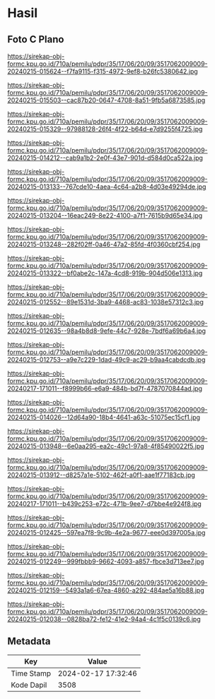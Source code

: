 # Hasil

## Foto C Plano

https://sirekap-obj-formc.kpu.go.id/710a/pemilu/pdpr/35/17/06/20/09/3517062009009-20240215-015624--f7fa9115-f315-4972-9ef8-b26fc5380642.jpg

https://sirekap-obj-formc.kpu.go.id/710a/pemilu/pdpr/35/17/06/20/09/3517062009009-20240215-015503--cac87b20-0647-4708-8a51-9fb5a6873585.jpg

https://sirekap-obj-formc.kpu.go.id/710a/pemilu/pdpr/35/17/06/20/09/3517062009009-20240215-015329--97988128-26f4-4f22-b64d-e7d9255f4725.jpg

https://sirekap-obj-formc.kpu.go.id/710a/pemilu/pdpr/35/17/06/20/09/3517062009009-20240215-014212--cab9a1b2-2e0f-43e7-901d-d584d0ca522a.jpg

https://sirekap-obj-formc.kpu.go.id/710a/pemilu/pdpr/35/17/06/20/09/3517062009009-20240215-013133--767cde10-4aea-4c64-a2b8-4d03e49294de.jpg

https://sirekap-obj-formc.kpu.go.id/710a/pemilu/pdpr/35/17/06/20/09/3517062009009-20240215-013204--16eac249-8e22-4100-a7f1-7615b9d65e34.jpg

https://sirekap-obj-formc.kpu.go.id/710a/pemilu/pdpr/35/17/06/20/09/3517062009009-20240215-013248--282f02ff-0a46-47a2-85fd-4f0360cbf254.jpg

https://sirekap-obj-formc.kpu.go.id/710a/pemilu/pdpr/35/17/06/20/09/3517062009009-20240215-013322--bf0abe2c-147a-4cd8-919b-904d506e1313.jpg

https://sirekap-obj-formc.kpu.go.id/710a/pemilu/pdpr/35/17/06/20/09/3517062009009-20240215-012552--89e1531d-3ba9-4468-ac83-1038e57312c3.jpg

https://sirekap-obj-formc.kpu.go.id/710a/pemilu/pdpr/35/17/06/20/09/3517062009009-20240215-012635--98a4b8d8-9efe-44c7-928e-7bdf6a69b6a4.jpg

https://sirekap-obj-formc.kpu.go.id/710a/pemilu/pdpr/35/17/06/20/09/3517062009009-20240215-012753--a9e7c229-1dad-49c9-ac29-b9aa4cabdcdb.jpg

https://sirekap-obj-formc.kpu.go.id/710a/pemilu/pdpr/35/17/06/20/09/3517062009009-20240217-171011--f8999b66-e6a9-484b-bd7f-4787070844ad.jpg

https://sirekap-obj-formc.kpu.go.id/710a/pemilu/pdpr/35/17/06/20/09/3517062009009-20240215-014026--12d64a90-18b4-4641-a63c-51075ec15cf1.jpg

https://sirekap-obj-formc.kpu.go.id/710a/pemilu/pdpr/35/17/06/20/09/3517062009009-20240215-013948--6e0aa295-ea2c-49c1-97a8-4f85490022f5.jpg

https://sirekap-obj-formc.kpu.go.id/710a/pemilu/pdpr/35/17/06/20/09/3517062009009-20240215-013912--d8257a1e-5102-462f-a0f1-aae1f77183cb.jpg

https://sirekap-obj-formc.kpu.go.id/710a/pemilu/pdpr/35/17/06/20/09/3517062009009-20240217-171011--b439c253-e72c-471b-9ee7-d7bbe4e924f8.jpg

https://sirekap-obj-formc.kpu.go.id/710a/pemilu/pdpr/35/17/06/20/09/3517062009009-20240215-012425--597ea7f8-9c9b-4e2a-9677-eee0d397005a.jpg

https://sirekap-obj-formc.kpu.go.id/710a/pemilu/pdpr/35/17/06/20/09/3517062009009-20240215-012249--999fbbb9-9662-4093-a857-fbce3d713ee7.jpg

https://sirekap-obj-formc.kpu.go.id/710a/pemilu/pdpr/35/17/06/20/09/3517062009009-20240215-012159--5493a1a6-67ea-4860-a292-484ae5a16b88.jpg

https://sirekap-obj-formc.kpu.go.id/710a/pemilu/pdpr/35/17/06/20/09/3517062009009-20240215-012038--0828ba72-fe12-41e2-94a4-4c1f5c0139c6.jpg


## Metadata

| Key        | Value               |
| ---------- | ------------------- |
| Time Stamp | 2024-02-17 17:32:46 |
| Kode Dapil | 3508                |



